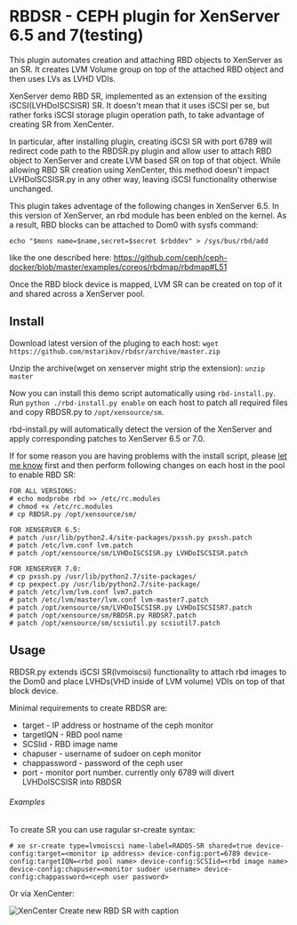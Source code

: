 # RBDSR - CEPH plugin for XenServer 6.5 and 7(testing)
This plugin automates creation and attaching RBD objects to XenServer as an SR. It creates LVM Volume group on top of the attached RBD object and then uses LVs as LVHD VDIs.

XenServer demo RBD SR, implemented as an extension of the exsiting iSCSI(LVHDoISCSISR) SR. It doesn't mean that it uses iSCSI per se, but rather forks iSCSI storage plugin operation path, to take advantage of creating SR from XenCenter.

In particular, after installing plugin, creating iSCSI SR with port 6789 will redirect code path to the RBDSR.py plugin and allow user to attach RBD object to XenServer and create LVM based SR on top of that object. While allowing RBD SR creation using XenCenter, this method doesn't impact LVHDoISCSISR.py in any other way, leaving iSCSI functionality otherwise unchanged. 

This plugin takes adventage of the following changes in XenServer 6.5. In this version of XenServer, an rbd module has been enbled on the kernel. As a result, RBD blocks can be attached to Dom0 with sysfs command:

```echo "$mons name=$name,secret=$secret $rbddev" > /sys/bus/rbd/add```

like the one described here: https://github.com/ceph/ceph-docker/blob/master/examples/coreos/rbdmap/rbdmap#L51

Once the RBD block device is mapped, LVM SR can be created on top of it and shared across a XenServer pool.

## Install
Download latest version of the pluging to each host: `wget https://github.com/mstarikov/rbdsr/archive/master.zip`

Unzip the archive(wget on xenserver might strip the extension): `unzip master`

Now you can install this demo script automatically using `rbd-install.py`. 
Run `python ./rbd-install.py enable` on each host to patch all required files and copy RBDSR.py to `/opt/xensource/sm`.

rbd-install.py will automatically detect the version of the XenServer and apply corresponding patches to XenServer 6.5 or 7.0. 

If for some reason you are having problems with the install script, please [let me know](mailto:mr.mark.starikov@gmail.com) first and then perform following changes on each host in the pool to enable RBD SR:
```
FOR ALL VERSIONS:
# echo modprobe rbd >> /etc/rc.modules 
# chmod +x /etc/rc.modules
# cp RBDSR.py /opt/xensource/sm/

FOR XENSERVER 6.5:
# patch /usr/lib/python2.4/site-packages/pxssh.py pxssh.patch
# patch /etc/lvm.conf lvm.patch
# patch /opt/xensource/sm/LVHDoISCSISR.py LVHDoISCSISR.patch

FOR XENSERVER 7.0:
# cp pxssh.py /usr/lib/python2.7/site-packages/
# cp pexpect.py /usr/lib/python2.7/site-package/
# patch /etc/lvm/lvm.conf lvm7.patch
# patch /etc/lvm/master/lvm.conf lvm-master7.patch
# patch /opt/xensource/sm/LVHDoISCSISR.py LVHDoISCSISR7.patch
# patch /opt/xensource/sm/RBDSR.py RBDSR7.patch
# patch /opt/xensource/sm/scsiutil.py scsiutil7.patch
```
## Usage

RBDSR.py extends iSCSI SR(lvmoiscsi) functionality to attach rbd images to the Dom0 and place LVHDs(VHD inside of LVM volume) VDIs on top of that block device.

Minimal requirements to create RBDSR are:
* target - IP address or hostname of the ceph monitor
* targetIQN - RBD pool name
* SCSIid - RBD image name
* chapuser - username of sudoer on ceph monitor
* chappassword - password of the ceph user
* port - monitor port number. currently only 6789 will divert LVHDoISCSISR into RBDSR

###### Examples
To create SR you can use ragular sr-create syntax:
```
# xe sr-create type=lvmoiscsi name-label=RADOS-SR shared=true device-config:target=<monitor ip address> device-config:port=6789 device-config:targetIQN=<rbd pool name> device-config:SCSIid=<rbd image name> device-config:chapuser=<monitor sudoer username> device-config:chappassword=<ceph user password>
```
Or via XenCenter:

![XenCenter Create new RBD SR with caption](https://cloud.githubusercontent.com/assets/15868352/11228256/83176bc8-8ddf-11e5-9394-3a533f1ccf1b.png)
